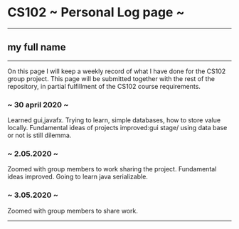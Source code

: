 # CS102 ~ Personal Log page ~
****
## my full name 
****

On this page I will keep a weekly record of what I have done for the CS102 group project. This page will be submitted together with the rest of the repository, in partial fulfillment of the CS102 course requirements.

### ~ 30 april 2020 ~
Learned gui,javafx.
Trying to learn, simple databases, how to store value locally.
Fundamental ideas of projects improved:gui stage/ using data base or not is still dilemma.

### ~ 2.05.2020 ~
Zoomed with group members to work sharing the project.
Fundamental ideas improved.
Going to learn java serializable. 

### ~ 3.05.2020 ~
Zoomed with group members to share work.


****
